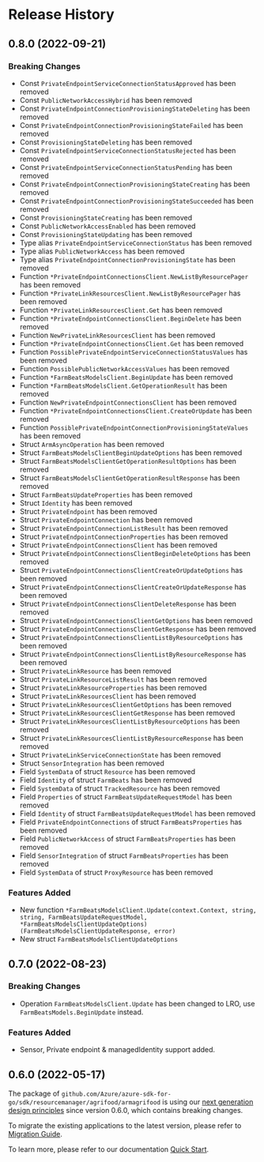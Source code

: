 # Release History

## 0.8.0 (2022-09-21)
### Breaking Changes

- Const `PrivateEndpointServiceConnectionStatusApproved` has been removed
- Const `PublicNetworkAccessHybrid` has been removed
- Const `PrivateEndpointConnectionProvisioningStateDeleting` has been removed
- Const `PrivateEndpointConnectionProvisioningStateFailed` has been removed
- Const `ProvisioningStateDeleting` has been removed
- Const `PrivateEndpointServiceConnectionStatusRejected` has been removed
- Const `PrivateEndpointServiceConnectionStatusPending` has been removed
- Const `PrivateEndpointConnectionProvisioningStateCreating` has been removed
- Const `PrivateEndpointConnectionProvisioningStateSucceeded` has been removed
- Const `ProvisioningStateCreating` has been removed
- Const `PublicNetworkAccessEnabled` has been removed
- Const `ProvisioningStateUpdating` has been removed
- Type alias `PrivateEndpointServiceConnectionStatus` has been removed
- Type alias `PublicNetworkAccess` has been removed
- Type alias `PrivateEndpointConnectionProvisioningState` has been removed
- Function `*PrivateEndpointConnectionsClient.NewListByResourcePager` has been removed
- Function `*PrivateLinkResourcesClient.NewListByResourcePager` has been removed
- Function `*PrivateLinkResourcesClient.Get` has been removed
- Function `*PrivateEndpointConnectionsClient.BeginDelete` has been removed
- Function `NewPrivateLinkResourcesClient` has been removed
- Function `*PrivateEndpointConnectionsClient.Get` has been removed
- Function `PossiblePrivateEndpointServiceConnectionStatusValues` has been removed
- Function `PossiblePublicNetworkAccessValues` has been removed
- Function `*FarmBeatsModelsClient.BeginUpdate` has been removed
- Function `*FarmBeatsModelsClient.GetOperationResult` has been removed
- Function `NewPrivateEndpointConnectionsClient` has been removed
- Function `*PrivateEndpointConnectionsClient.CreateOrUpdate` has been removed
- Function `PossiblePrivateEndpointConnectionProvisioningStateValues` has been removed
- Struct `ArmAsyncOperation` has been removed
- Struct `FarmBeatsModelsClientBeginUpdateOptions` has been removed
- Struct `FarmBeatsModelsClientGetOperationResultOptions` has been removed
- Struct `FarmBeatsModelsClientGetOperationResultResponse` has been removed
- Struct `FarmBeatsUpdateProperties` has been removed
- Struct `Identity` has been removed
- Struct `PrivateEndpoint` has been removed
- Struct `PrivateEndpointConnection` has been removed
- Struct `PrivateEndpointConnectionListResult` has been removed
- Struct `PrivateEndpointConnectionProperties` has been removed
- Struct `PrivateEndpointConnectionsClient` has been removed
- Struct `PrivateEndpointConnectionsClientBeginDeleteOptions` has been removed
- Struct `PrivateEndpointConnectionsClientCreateOrUpdateOptions` has been removed
- Struct `PrivateEndpointConnectionsClientCreateOrUpdateResponse` has been removed
- Struct `PrivateEndpointConnectionsClientDeleteResponse` has been removed
- Struct `PrivateEndpointConnectionsClientGetOptions` has been removed
- Struct `PrivateEndpointConnectionsClientGetResponse` has been removed
- Struct `PrivateEndpointConnectionsClientListByResourceOptions` has been removed
- Struct `PrivateEndpointConnectionsClientListByResourceResponse` has been removed
- Struct `PrivateLinkResource` has been removed
- Struct `PrivateLinkResourceListResult` has been removed
- Struct `PrivateLinkResourceProperties` has been removed
- Struct `PrivateLinkResourcesClient` has been removed
- Struct `PrivateLinkResourcesClientGetOptions` has been removed
- Struct `PrivateLinkResourcesClientGetResponse` has been removed
- Struct `PrivateLinkResourcesClientListByResourceOptions` has been removed
- Struct `PrivateLinkResourcesClientListByResourceResponse` has been removed
- Struct `PrivateLinkServiceConnectionState` has been removed
- Struct `SensorIntegration` has been removed
- Field `SystemData` of struct `Resource` has been removed
- Field `Identity` of struct `FarmBeats` has been removed
- Field `SystemData` of struct `TrackedResource` has been removed
- Field `Properties` of struct `FarmBeatsUpdateRequestModel` has been removed
- Field `Identity` of struct `FarmBeatsUpdateRequestModel` has been removed
- Field `PrivateEndpointConnections` of struct `FarmBeatsProperties` has been removed
- Field `PublicNetworkAccess` of struct `FarmBeatsProperties` has been removed
- Field `SensorIntegration` of struct `FarmBeatsProperties` has been removed
- Field `SystemData` of struct `ProxyResource` has been removed

### Features Added

- New function `*FarmBeatsModelsClient.Update(context.Context, string, string, FarmBeatsUpdateRequestModel, *FarmBeatsModelsClientUpdateOptions) (FarmBeatsModelsClientUpdateResponse, error)`
- New struct `FarmBeatsModelsClientUpdateOptions`


## 0.7.0 (2022-08-23)
### Breaking Changes

- Operation `FarmBeatsModelsClient.Update` has been changed to LRO, use `FarmBeatsModels.BeginUpdate` instead.

### Features Added

- Sensor, Private endpoint & managedIdentity support added.

## 0.6.0 (2022-05-17)

The package of `github.com/Azure/azure-sdk-for-go/sdk/resourcemanager/agrifood/armagrifood` is using our [next generation design principles](https://azure.github.io/azure-sdk/general_introduction.html) since version 0.6.0, which contains breaking changes.

To migrate the existing applications to the latest version, please refer to [Migration Guide](https://aka.ms/azsdk/go/mgmt/migration).

To learn more, please refer to our documentation [Quick Start](https://aka.ms/azsdk/go/mgmt).
